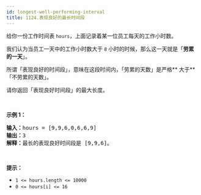 ```yaml
---
id: longest-well-performing-interval
title: 1124.表现良好的最长时间段
---
```

给你一份工作时间表 <code>hours</code>，上面记录着某一位员工每天的工作小时数。

我们认为当员工一天中的工作小时数大于 <code>8</code> 小时的时候，那么这一天就是「**劳累的一天**」。

所谓「表现良好的时间段」，意味在这段时间内，「劳累的天数」是严格** 大于**「不劳累的天数」。

请你返回「表现良好时间段」的最大长度。

 

**示例 1：**


<pre><strong>输入：</strong>hours = [9,9,6,0,6,6,9]<br/><strong>输出：</strong>3<br/><strong>解释：</strong>最长的表现良好时间段是 [9,9,6]。</pre>

 

**提示：**


- <code>1 &lt;= hours.length &lt;= 10000</code>
- <code>0 &lt;= hours[i] &lt;= 16</code>
